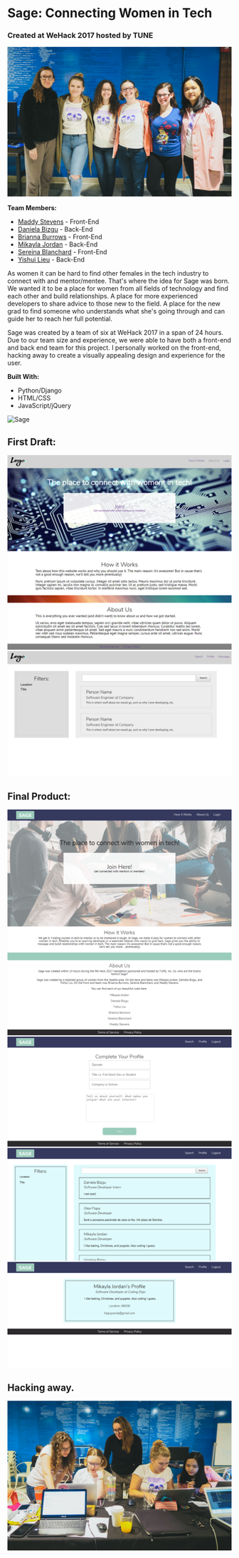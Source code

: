 # Sage: Connecting Women in Tech
### Created at WeHack 2017 hosted by TUNE

![Team Photo](https://github.com/Ziyal/WeHack2017/blob/master/screenshots/group.jpg "Team Photo")

__Team Members:__
* [Maddy Stevens](https://github.com/madhubs) - Front-End
* [Daniela Bizgu](https://github.com/mixdanutza) - Back-End
* [Brianna Burrows](http://meetbrianna.com/) - Front-End
* [Mikayla Jordan](https://github.com/Makillya) - Back-End
* [Sereina Blanchard](https://github.com/Ziyal) - Front-End
* [Yishui Lieu](https://github.com/liuyishui) - Back-End

As women it can be hard to find other females in the tech industry to connect with and mentor/mentee. That's where the idea for Sage was born. We wanted it to be a place for women from all fields of technology and find each other and build relationships. A place for more experienced developers to share advice to those new to the field. A place for the new grad to find someone who understands what she's going through and can guide her to reach her full potential.

Sage was created by a team of six at WeHack 2017 in a span of 24 hours. Due to our team size and experience, we were able to have both a front-end and back end team for this project. I personally worked on the front-end, hacking away to create a visually appealing design and experience for the user.

__Built With:__ 
* Python/Django
* HTML/CSS
* JavaScript/jQuery

![Sage](https://github.com/Ziyal/WeHack2017/blob/master/screenshots/sage.gif "Sage")

## First Draft:
![Sage](https://github.com/Ziyal/WeHack2017/blob/master/screenshots/home-mockup.png "Sage")
![Sage](https://github.com/Ziyal/WeHack2017/blob/master/screenshots/search-mockup.png "Sage")

## Final Product: 
![Sage](https://github.com/Ziyal/WeHack2017/blob/master/screenshots/home.png "Sage")
![Sage](https://github.com/Ziyal/WeHack2017/blob/master/screenshots/complete_profile.png "Sage")
![Sage](https://github.com/Ziyal/WeHack2017/blob/master/screenshots/search.png "Sage")
![Sage](https://github.com/Ziyal/WeHack2017/blob/master/screenshots/profile.png "Sage")

## Hacking away.
![Hacking](https://github.com/Ziyal/WeHack2017/blob/master/screenshots/hacking.jpg "Hacking")
